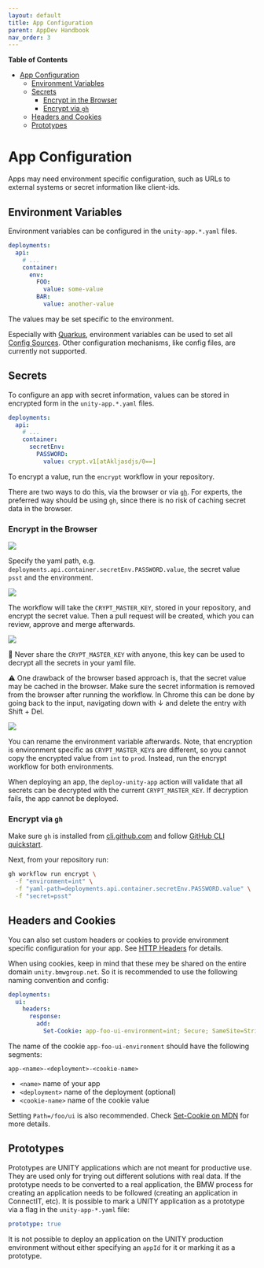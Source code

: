 ```yaml
---
layout: default
title: App Configuration
parent: AppDev Handbook
nav_order: 3
---
```


**Table of Contents**

<!-- START doctoc generated TOC please keep comment here to allow auto update -->
<!-- DON'T EDIT THIS SECTION, INSTEAD RE-RUN doctoc TO UPDATE -->

- [App Configuration](#app-configuration)
  - [Environment Variables](#environment-variables)
  - [Secrets](#secrets)
    - [Encrypt in the Browser](#encrypt-in-the-browser)
    - [Encrypt via `gh`](#encrypt-via-gh)
  - [Headers and Cookies](#headers-and-cookies)
  - [Prototypes](#prototypes)

<!-- END doctoc generated TOC please keep comment here to allow auto update -->

# App Configuration

Apps may need environment specific configuration, such as URLs to external systems or secret information like
client-ids.

## Environment Variables

Environment variables can be configured in the `unity-app.*.yaml` files.

```yaml
deployments:
  api:
    # ...
    container:
      env:
        FOO:
          value: some-value
        BAR:
          value: another-value
```

The values may be set specific to the environment.

Especially with [Quarkus](https://quarkus.io), environment variables can be used to set all
[Config Sources](https://quarkus.io/guides/config-reference#configuration-sources).
Other configuration mechanisms, like config files, are currently not supported.

## Secrets

To configure an app with secret information, values can be stored in encrypted form in the `unity-app.*.yaml` files.

```yaml
deployments:
  api:
    # ...
    container:
      secretEnv:
        PASSWORD:
          value: crypt.v1[atAkljasdjs/0==]
```

To encrypt a value, run the `encrypt` workflow in your repository.

There are two ways to do this, via the browser or via [`gh`](https://cli.github.com).
For experts, the preferred way should be using `gh`, since there is no risk of caching secret data in the browser.

### Encrypt in the Browser

![](../assets/actions-encrypt-workflow.png)

Specify the yaml path, e.g. `deployments.api.container.secretEnv.PASSWORD.value`, the secret value `psst` and the
environment.

![](../assets/run-encrypt-workflow.png)

The workflow will take the `CRYPT_MASTER_KEY`, stored in your repository, and encrypt the secret value.
Then a pull request will be created, which you can review, approve and merge afterwards.

![](../assets/approve-password-pr.png)

🚨 Never share the `CRYPT_MASTER_KEY` with anyone, this key can be used to decrypt all the secrets in your yaml file.

⚠️ One drawback of the browser based approach is, that the secret value may be cached in the browser. Make sure the
secret information is removed from the browser after running the workflow. In Chrome this can be done by going back to
the input, navigating down with ↓ and delete the entry with Shift + Del.

![](../assets/autofill-secret.png)

You can rename the environment variable afterwards.
Note, that encryption is environment specific as `CRYPT_MASTER_KEY`s are different, so you cannot copy the encrypted
value from `int` to `prod`. Instead, run the encrypt workflow for both environments.

When deploying an app, the `deploy-unity-app` action will validate that all secrets can be decrypted with the
current `CRYPT_MASTER_KEY`. If decryption fails, the app cannot be deployed.

### Encrypt via `gh`

Make sure `gh` is installed from [cli.github.com](https://cli.github.com)
and follow [GitHub CLI quickstart](https://docs.github.com/en/enterprise-server/github-cli/github-cli/quickstart).

Next, from your repository run:

```bash
gh workflow run encrypt \
  -f "environment=int" \
  -f "yaml-path=deployments.api.container.secretEnv.PASSWORD.value" \
  -f "secret=psst"
```

## Headers and Cookies

You can also set custom headers or cookies to provide environment specific configuration for your app.
See [HTTP Headers](http-headers.html) for details.

When using cookies, keep in mind that these mey be shared on the entire domain `unity.bmwgroup.net`.
So it is recommended to use the following naming convention and config:

```yaml
deployments:
  ui:
    headers:
      response:
        add:
          Set-Cookie: app-foo-ui-environment=int; Secure; SameSite=Strict; Path=/foo/ui
```

The name of the cookie `app-foo-ui-environment` should have the following segments:

`app-<name>-<deployment>-<cookie-name>`

* `<name>` name of your app
* `<deployment>` name of the deployment (optional)
* `<cookie-name>` name of the cookie value

Setting `Path=/foo/ui` is also recommended.
Check [Set-Cookie on MDN](https://developer.mozilla.org/en-US/docs/Web/HTTP/Headers/Set-Cookie) for more details.

## Prototypes

Prototypes are UNITY applications which are not meant for productive use. They are used only for trying out different
solutions with real data. If the prototype needs to be converted to a real application, the BMW process for creating an
application needs to be followed (creating an application in ConnectIT, etc).
It is possible to mark a UNITY application as a prototype via a flag in the `unity-app-*.yaml` file:

```yaml
prototype: true
```

It is not possible to deploy an application on the UNITY production environment without either specifying an `appId` for
it or marking it as a prototype.
